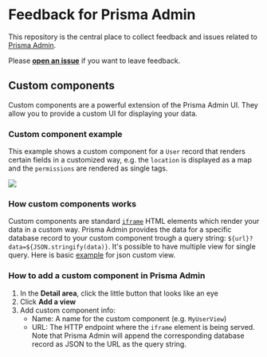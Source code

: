 # Feedback for Prisma Admin

This repository is the central place to collect feedback and issues related to [Prisma Admin](https://www.prisma.io/admin).

Please [**open an issue**](https://github.com/prisma/prisma-admin-feedback/issues/new) if you want to leave feedback.

## Custom components

Custom components are a powerful extension of the Prisma Admin UI. They allow you to provide a custom UI for displaying your data. 

### Custom component example

This example shows a custom component for a `User` record that renders certain fields in a customized way, e.g. the `location` is displayed as a map and the `permissions` are rendered as single tags.

![](https://i.imgur.com/yZ8MosF.png)

### How custom components works

Custom components are standard [`iframe`](https://en.wikipedia.org/wiki/HTML_element#Frames) HTML elements which render your data in a custom way. Prisma Admin provides the data for a specific database record to your custom component trough a query string: `${url}?data=${JSON.stringify(data)}`. It's possible to have multiple view for single query. Here is basic [example](https://github.com/Huvik/Custom-view) for json custom view.

### How to add a custom component in Prisma Admin 

1. In the **Detail area**, click the little button that looks like an eye
1. Click **Add a view** 
1. Add custom component info:
    - Name: A name for the custom component (e.g. `MyUserView`)
    - URL:  The HTTP endpoint where the `iframe` element is being served. Note that Prisma Admin will append the corresponding database record as JSON to the URL as the query string.
